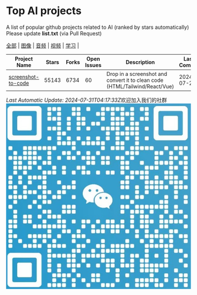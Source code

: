 # Top AI projects
A list of popular github projects related to AI (ranked by stars automatically)
Please update **list.txt** (via Pull Request)

<a href="./README.md">全部</a> |   <a href="./READMEpicture.md">图像</a> |   <a href="./READMEaudio.md">音频</a> | <a href="./READMEvideo.md">视频</a> | <a href="./READMElearn.md">学习</a> | 

| Project Name | Stars | Forks | Open Issues | Description | Last Commit |
| ------------ | ----- | ----- | ----------- | ----------- | ----------- |
| [screenshot-to-code](https://github.com/abi/screenshot-to-code) | 55143 | 6734 | 60 | Drop in a screenshot and convert it to clean code (HTML/Tailwind/React/Vue) | 2024-07-25 |

*Last Automatic Update: 2024-07-31T04:17:33Z*欢迎加入我们的社群 ![](https://raw.githubusercontent.com/mouuii/picture/master/weichat.jpg) 